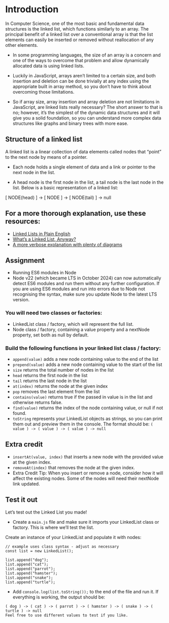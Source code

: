 # Introduction
In Computer Science, one of the most basic and fundamental data structures is the linked list, which functions similarly to an array. The principal benefit of a linked list over a conventional array is that the list elements can easily be inserted or removed without reallocation of any other elements.

- In some programming languages, the size of an array is a concern and one of the ways to overcome that problem and allow dynamically allocated data is using linked lists.

- Luckily in JavaScript, arrays aren’t limited to a certain size, and both insertion and deletion can be done trivially at any index using the appropriate built in array method, so you don’t have to think about overcoming those limitations.

- So if array size, array insertion and array deletion are not limitations in JavaScript, are linked lists really necessary? The short answer to that is no; however, it’s the simplest of the dynamic data structures and it will give you a solid foundation, so you can understand more complex data structures like graphs and binary trees with more ease.

## Structure of a linked list
A linked list is a linear collection of data elements called nodes that “point” to the next node by means of a pointer.

- Each node holds a single element of data and a link or pointer to the next node in the list.

- A head node is the first node in the list, a tail node is the last node in the list. Below is a basic representation of a linked list:

[ NODE(head) ] -> [ NODE ] -> [ NODE(tail) ] -> null

## For a more thorough explanation, use these resources:

- [Linked Lists in Plain English](#)
- [What’s a Linked List, Anyway?](#)
- [A more verbose explanation with plenty of diagrams](#)

## Assignment
- Running ES6 modules in Node
- Node v22 (which became LTS in October 2024) can now automatically detect ES6 modules and run them without any further configuration. If you are using ES6 modules and run into errors due to Node not recognising the syntax, make sure you update Node to the latest LTS version.

### You will need two classes or factories:

- LinkedList class / factory, which will represent the full list.
- Node class / factory, containing a value property and a nextNode property, set both as null by default.

### Build the following functions in your linked list class / factory:

- `append(value)` adds a new node containing value to the end of the list
- `prepend(value)` adds a new node containing value to the start of the list
- `size` returns the total number of nodes in the list
- `head` returns the first node in the list
- `tail` returns the last node in the list
- `at(index)` returns the node at the given index
- `pop` removes the last element from the list
- `contains(value)` returns true if the passed in value is in the list and otherwise returns false.
- `find(value)` returns the index of the node containing value, or null if not found.
- `toString` represents your LinkedList objects as strings, so you can print them out and preview them in the console. The format should be: `( value ) -> ( value ) -> ( value ) -> null`

## Extra credit
- `insertAt(value, index)` that inserts a new node with the provided value at the given index.
- `removeAt(index)` that removes the node at the given index.
- Extra Credit Tip: When you insert or remove a node, consider how it will affect the existing nodes. Some of the nodes will need their nextNode link updated.

## Test it out
Let’s test out the Linked List you made!

- Create a `main.js` file and make sure it imports your LinkedList class or factory. This is where we’ll test the list.

Create an instance of your LinkedList and populate it with nodes:
````
// example uses class syntax - adjust as necessary
const list = new LinkedList();

list.append("dog");
list.append("cat");
list.append("parrot");
list.append("hamster");
list.append("snake");
list.append("turtle");
````

- Add `console.log(list.toString());` to the end of the file and run it.
If everything is working, the output should be:
`````
( dog ) -> ( cat ) -> ( parrot ) -> ( hamster ) -> ( snake ) -> ( turtle ) -> null
Feel free to use different values to test if you like.